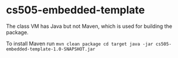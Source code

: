 # cs505-embedded-template

The class VM has Java but not Maven, which is used for building the package.  

To install Maven run 
`mvn clean package
cd target
java -jar cs505-embedded-template-1.0-SNAPSHOT.jar`
